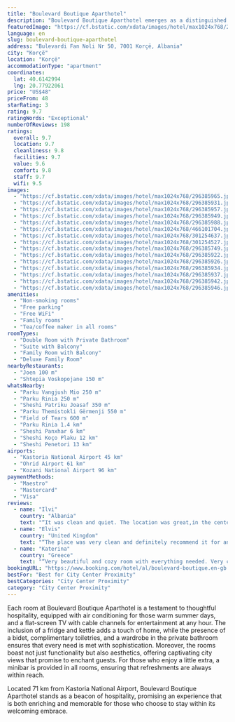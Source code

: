 ```yaml
---
title: "Boulevard Boutique Aparthotel"
description: "Boulevard Boutique Aparthotel emerges as a distinguished choice for travelers seeking comfort and convenience in Korçë, positioned strategically within a short distance from the serene Ohrid Lake Springs and the historic Monastery Saint Naum."
featuredImage: "https://cf.bstatic.com/xdata/images/hotel/max1024x768/296385965.jpg?k=f07fe28b73b2912125617ac32ba3f2c1b3d649c29771a8d204139686a232d15e&o=&hp=1"
language: en
slug: boulevard-boutique-aparthotel
address: "Bulevardi Fan Noli Nr 50, 7001 Korçë, Albania"
city: "Korçë"
location: "Korçë"
accommodationType: "apartment"
coordinates:
  lat: 40.6142994
  lng: 20.77922061
price: "US$48"
priceFrom: 48
starRating: 3
rating: 9.7
ratingWords: "Exceptional"
numberOfReviews: 198
ratings:
  overall: 9.7
  location: 9.7
  cleanliness: 9.8
  facilities: 9.7
  value: 9.6
  comfort: 9.8
  staff: 9.7
  wifi: 9.5
images:
  - "https://cf.bstatic.com/xdata/images/hotel/max1024x768/296385965.jpg?k=f07fe28b73b2912125617ac32ba3f2c1b3d649c29771a8d204139686a232d15e&o=&hp=1"
  - "https://cf.bstatic.com/xdata/images/hotel/max1024x768/296385931.jpg?k=298447098579867d859330d9ef0cbf1ab1cfacbf009882fbcd5eb39ee50d4443&o=&hp=1"
  - "https://cf.bstatic.com/xdata/images/hotel/max1024x768/296385957.jpg?k=8ba6ee559a72294b44cb3673003b2c6e015cdca33aa240ce157038d76a393a64&o=&hp=1"
  - "https://cf.bstatic.com/xdata/images/hotel/max1024x768/296385949.jpg?k=3810ee31b515dff243e872384105d566e84d16583f6af99bd8c8cf2478d9a6d9&o=&hp=1"
  - "https://cf.bstatic.com/xdata/images/hotel/max1024x768/296385988.jpg?k=a756b34a2a31942cf758d30def9f39febeb2b93d1c51e19756b9399960718ede&o=&hp=1"
  - "https://cf.bstatic.com/xdata/images/hotel/max1024x768/466101704.jpg?k=33752e091e78ac3765b75aabd4a9a7b98647b1cdf1fddbea1a8f831987425c45&o=&hp=1"
  - "https://cf.bstatic.com/xdata/images/hotel/max1024x768/301254637.jpg?k=9d38646df2a421e6181b88f7e858b72920aed3eaa18512bfbe5a06a23895f107&o=&hp=1"
  - "https://cf.bstatic.com/xdata/images/hotel/max1024x768/301254527.jpg?k=76032a56bf757896084910c07f6f8b8567d88131cbd94eb486163558ce924141&o=&hp=1"
  - "https://cf.bstatic.com/xdata/images/hotel/max1024x768/296385749.jpg?k=a6c4751ae28f62b8b67b6a271793111c9afe8346306e091fdca6bccd05171626&o=&hp=1"
  - "https://cf.bstatic.com/xdata/images/hotel/max1024x768/296385922.jpg?k=fe40c2db2fb2f2126e16f1fac834bab0d3c782ab5aec5b696c0472340c9ff146&o=&hp=1"
  - "https://cf.bstatic.com/xdata/images/hotel/max1024x768/296385926.jpg?k=0b04a73f6cc697519b8c840b23ee162b00892cf14f9933c331bbab213caf47a3&o=&hp=1"
  - "https://cf.bstatic.com/xdata/images/hotel/max1024x768/296385934.jpg?k=805b2cc5c9dbacd4dbb3c678972cb3f3cf5b5fa59eebf501ab512c19058c51c8&o=&hp=1"
  - "https://cf.bstatic.com/xdata/images/hotel/max1024x768/296385937.jpg?k=38250adb18a7075e4c25d0607fd43cb9276849cd345dacae44e0b7b035978cc4&o=&hp=1"
  - "https://cf.bstatic.com/xdata/images/hotel/max1024x768/296385942.jpg?k=29b9d833fd9039137735d363939bbdc84619e701f02002a76cd541e62b3b6f21&o=&hp=1"
  - "https://cf.bstatic.com/xdata/images/hotel/max1024x768/296385946.jpg?k=0fe078e5ae758748a0e31f547b994df0dac0414ca2823bc299bb9ee6e4913dcd&o=&hp=1"
amenities:
  - "Non-smoking rooms"
  - "Free parking"
  - "Free WiFi"
  - "Family rooms"
  - "Tea/coffee maker in all rooms"
roomTypes:
  - "Double Room with Private Bathroom"
  - "Suite with Balcony"
  - "Family Room with Balcony"
  - "Deluxe Family Room"
nearbyRestaurants:
  - "Joen 100 m"
  - "Shtepia Voskopojane 150 m"
whatsNearby:
  - "Parku Vangjush Mio 250 m"
  - "Parku Rinia 250 m"
  - "Sheshi Patriku Joasaf 350 m"
  - "Parku Themistokli Gërmenji 550 m"
  - "Field of Tears 600 m"
  - "Parku Rinia 1.4 km"
  - "Sheshi Panxhar 6 km"
  - "Sheshi Koço Plaku 12 km"
  - "Sheshi Penetori 13 km"
airports:
  - "Kastoria National Airport 45 km"
  - "Ohrid Airport 61 km"
  - "Kozani National Airport 96 km"
paymentMethods:
  - "Maestro"
  - "Mastercard"
  - "Visa"
reviews:
  - name: "Ilvi"
    country: "Albania"
    text: "“It was clean and quiet. The location was great,in the center of the city and you could walk in every place.We felt very comfortable and we would definitely come back again.”"
  - name: "Elvis"
    country: "United Kingdom"
    text: "“The place was very clean and definitely recommend it for anyone staying in korce .”"
  - name: "Katerina"
    country: "Greece"
    text: "“Very beautiful and cozy room with everything needed. Very clean. The location is perfect. Strongly recommend it!”"
bookingURL: "https://www.booking.com/hotel/al/boulevard-boutique.en-gb.html?aid=8035640"
bestFor: "Best for City Center Proximity"
bestCategories: "City Center Proximity"
category: "City Center Proximity"
---
```


Each room at Boulevard Boutique Aparthotel is a testament to thoughtful hospitality, equipped with air conditioning for those warm summer days, and a flat-screen TV with cable channels for entertainment at any hour. The inclusion of a fridge and kettle adds a touch of home, while the presence of a bidet, complimentary toiletries, and a wardrobe in the private bathroom ensures that every need is met with sophistication. Moreover, the rooms boast not just functionality but also aesthetics, offering captivating city views that promise to enchant guests. For those who enjoy a little extra, a minibar is provided in all rooms, ensuring that refreshments are always within reach.

Located 71 km from Kastoria National Airport, Boulevard Boutique Aparthotel stands as a beacon of hospitality, promising an experience that is both enriching and memorable for those who choose to stay within its welcoming embrace.